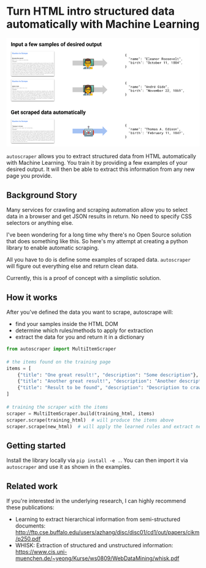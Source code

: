 # Turn HTML intro structured data automatically with Machine Learning
![How it works](.github/how-it-works.png)

`autoscraper` allows you to extract structured data from HTML automatically with Machine Learning.
You train it by providing a few examples of your desired output.
It will then be able to extract this information from any new page you provide.

## Background Story
Many services for crawling and scraping automation allow you to select data in a browser and get JSON results in return.
No need to specify CSS selectors or anything else.

I've been wondering for a long time why there's no Open Source solution that does something like this.
So here's my attempt at creating a python library to enable automatic scraping.

All you have to do is define some examples of scraped data.
`autoscraper` will figure out everything else and return clean data.

Currently, this is a proof of concept with a simplistic solution.

## How it works
After you've defined the data you want to scrape, autoscrape will:

- find your samples inside the HTML DOM
- determine which rules/methods to apply for extraction
- extract the data for you and return it in a dictionary

```python
from autoscraper import MultiItemScraper

# the items found on the training page
items = [
    {"title": "One great result!", "description": "Some description"},
    {"title": "Another great result!", "description": "Another description"},
    {"title": "Result to be found", "description": "Description to crawl"},
]

# training the scraper with the items
scraper = MultiItemScraper.build(training_html, items)
scraper.scrape(training_html)  # will produce the items above
scraper.scrape(new_html)  # will apply the learned rules and extract new items
```

## Getting started
Install the library locally via `pip install -e .`.
You can then import it via `autoscraper` and use it as shown in the examples.

## Related work
If you're interested in the underlying research, I can highly recommend these publications:

- Learning to extract hierarchical information from semi-structured documents: http://ftp.cse.buffalo.edu/users/azhang/disc/disc01/cd1/out/papers/cikm/p250.pdf
- WHISK: Extraction of structured and unstructured information: https://www.cis.uni-muenchen.de/~yeong/Kurse/ws0809/WebDataMining/whisk.pdf